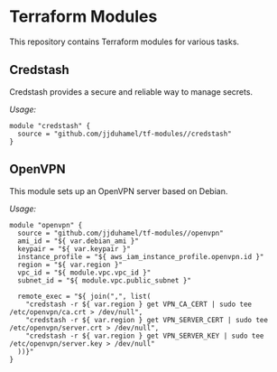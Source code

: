 # Terraform Modules

This repository contains Terraform modules for various tasks.

## Credstash

Credstash provides a secure and reliable way to manage secrets.

*Usage:*

```hcl
module "credstash" {
  source = "github.com/jjduhamel/tf-modules//credstash"
}
```

## OpenVPN

This module sets up an OpenVPN server based on Debian.

*Usage:*

```hcl
module "openvpn" {
  source = "github.com/jjduhamel/tf-modules//openvpn"
  ami_id = "${ var.debian_ami }"
  keypair = "${ var.keypair }"
  instance_profile = "${ aws_iam_instance_profile.openvpn.id }"
  region = "${ var.region }"
  vpc_id = "${ module.vpc.vpc_id }"
  subnet_id = "${ module.vpc.public_subnet }"

  remote_exec = "${ join(",", list(
    "credstash -r ${ var.region } get VPN_CA_CERT | sudo tee /etc/openvpn/ca.crt > /dev/null",
    "credstash -r ${ var.region } get VPN_SERVER_CERT | sudo tee /etc/openvpn/server.crt > /dev/null",
    "credstash -r ${ var.region } get VPN_SERVER_KEY | sudo tee /etc/openvpn/server.key > /dev/null"
  ))}"
}
```